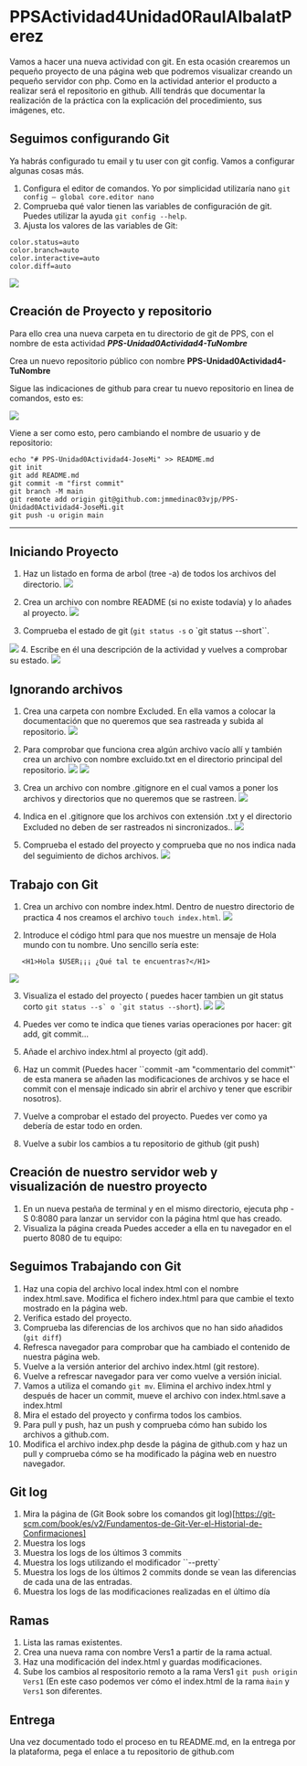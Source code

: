 # PPSActividad4Unidad0RaulAlbalatPerez


Vamos a hacer una nueva actividad con git. En esta ocasión crearemos un pequeño proyecto de una página web que podremos visualizar creando un pequeño servidor con php.
Como en la actividad anterior el producto a realizar será el repositorio en github. Allí tendrás que documentar la realización de la práctica con la explicación del procedimiento, sus imágenes, etc.

## Seguimos configurando Git

Ya habrás configurado tu email y tu user con git config. Vamos a configurar algunas cosas más.

1. Configura el editor de comandos. Yo por simplicidad utilizaría nano ``git config — global core.editor nano``
1. Comprueba qué valor tienen las variables de configuración de git. Puedes utilizar la ayuda ``git config --help``.
1. Ajusta los valores de las  variables de Git:

~~~
color.status=auto
color.branch=auto
color.interactive=auto
color.diff=auto
~~~ 

![](images/imagen1.png)

## Creación de Proyecto y repositorio

Para ello crea una nueva carpeta en tu directorio de git de PPS, con el nombre de esta actividad ___PPS-Unidad0Actividad4-TuNombre___

Crea un nuevo repositorio público con nombre __PPS-Unidad0Actividad4-TuNombre__

Sigue las indicaciones de github para crear tu nuevo repositorio en linea de comandos, esto es:

![](imagenes/creaRepo.png)

Viene a ser como esto, pero cambiando el nombre de usuario y de repositorio:

~~~
echo "# PPS-Unidad0Actividad4-JoseMi" >> README.md
git init
git add README.md
git commit -m "first commit"
git branch -M main
git remote add origin git@github.com:jmmedinac03vjp/PPS-Unidad0Actividad4-JoseMi.git
git push -u origin main
~~~
---
## Iniciando Proyecto 


1. Haz un listado en forma de arbol (tree -a) de todos los archivos del directorio.
![](imagenes/tree.png)


2. Crea un archivo con nombre README (si no existe todavía) y lo añades al proyecto.
![](imagenes/iniciandoproyecto2.png)
 

3. Comprueba el estado de git (`git status -s` o `git status --short``. 

![](imagenes/iniciandoproyecto3.png)
4. Escribe en él una descripción de la actividad y vuelves a comprobar su estado.
![](imagenes/iniciandoproyecto4.png)

## Ignorando archivos


1. Crea una carpeta con nombre Excluded. En ella vamos a colocar la documentación que no queremos que sea rastreada y subida al repositorio.
![](imagenes/ignorandoarchivos1.png)

2. Para comprobar que funciona crea algún archivo vacío allí y también crea un archivo con nombre excluido.txt en el directorio principal del repositorio.
![](imagenes/ignorandoarchivos2.png)
![](imagenes/ignorandoarchivos22.png)

3. Crea un archivo con nombre .gitignore en el cual vamos a poner los archivos y directorios que no queremos que se rastreen.
![](imagenes/ignorandoarchivos3.png)



4. Indica en el .gitignore que los archivos con extensión .txt y el directorio Excluded no deben de ser rastreados ni sincronizados..
![](imagenes/ignorandoarchivos33.png)

5. Comprueba el estado del proyecto y comprueba que no nos indica nada del seguimiento de dichos archivos.
![](imagenes/ignorandoarchivos5.png)

## Trabajo con Git

1. Crea un archivo con nombre index.html. 
Dentro de nuestro directorio de practica 4 nos creamos el archivo `touch index.html`.
![](imagenes/trabajogit1.png)

2. Introduce el código html para que nos muestre un mensaje de Hola mundo con tu nombre. Uno sencillo sería este:
~~~
   <H1>Hola $USER¡¡¡ ¿Qué tal te encuentras?</H1>
~~~   
![](imagenes/trabajogit2.png)

3. Visualiza el estado del proyecto ( puedes hacer tambien un git status corto ``git status --s` o `git status --short``). 
![](imagenes/trabajogit3.png)
![](imagenes/trabajogit33.png)
4. Puedes ver como te indica que tienes varias operaciones por hacer: git add, git commit...

5. Añade el archivo index.html al proyecto (git add).
6. Haz un commit (Puedes hacer ``commit -am "commentario del commit"` de esta manera se añaden las modificaciones de archivos y se hace el commit con el mensaje indicado sin abrir el archivo y tener que escribir nosotros).
7. Vuelve a comprobar el estado del proyecto. Puedes ver como ya debería de estar todo en orden.
8. Vuelve a subir los cambios a tu repositorio de github (git push)

## Creación de nuestro servidor web y visualización de nuestro proyecto

1. En un nueva pestaña de terminal y en el mismo directorio, ejecuta php -S 0:8080 para lanzar un servidor con la página html que has creado.
2. Visualiza la página creada Puedes acceder a ella en tu navegador en el puerto 8080 de tu equipo: [](http://localhost:8080)

## Seguimos Trabajando con Git

1. Haz una copia del archivo local index.html con el nombre index.html.save. Modifica el fichero index.html para que cambie el texto mostrado en la página web.
2. Verifica estado del proyecto.
3. Comprueba las diferencias de los archivos que no han sido añadidos (``git diff``)
4. Refresca navegador para comprobar que ha cambiado el contenido de nuestra página web.
5. Vuelve a la versión anterior del archivo index.html (git restore).
6. Vuelve a refrescar navegador para ver como vuelve a versión inicial.
7. Vamos a utiliza el comando ``git mv``. Elimina el archivo index.html y después de hacer un commit, mueve el archivo con index.html.save a index.html
8. Mira el estado del proyecto y confirma todos los cambios.
9. Para pull y push, haz un push y comprueba cómo han subido los archivos a github.com.
1. Modifica el archivo index.php desde la página de github.com y haz un pull y comprueba cómo se ha modificado la página web en nuestro navegador.

## Git log
1. Mira la página de (Git Book sobre los comandos git log)[https://git-scm.com/book/es/v2/Fundamentos-de-Git-Ver-el-Historial-de-Confirmaciones]
2. Muestra los logs 
3. Muestra los logs de los últimos 3 commits
4. Muestra los logs utilizando el modificador ``--pretty`
5. Muestra los logs de los últimos 2 commits donde se vean las diferencias de cada una de las entradas.
6. Muestra los logs de las modificaciones realizadas en el último día
## Ramas

1. Lista las ramas existentes.
2. Crea una nueva rama con nombre Vers1 a partir de la rama actual.
3. Haz una modificación del index.html y guardas modificaciones.
3. Sube los cambios al respositorio remoto a la rama Vers1 `git push origin Vers1` (En este caso podemos ver cómo el index.html de la rama `m̀ain` y `Vers1` son diferentes.

## Entrega

Una vez documentado todo el proceso en tu README.md, en la entrega por la plataforma, pega el enlace a tu repositorio de github.com
